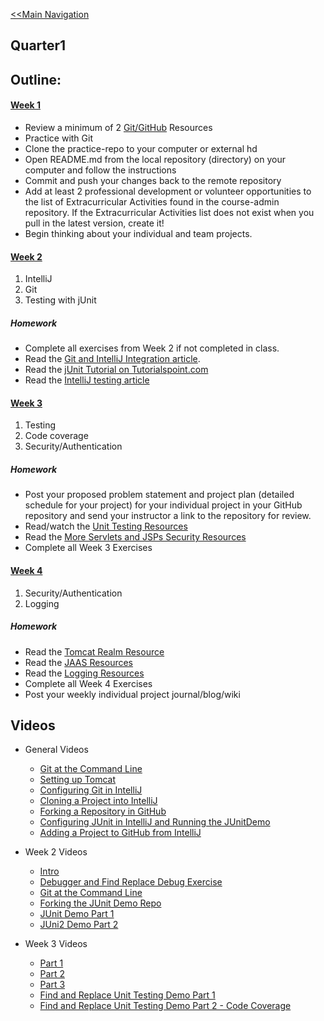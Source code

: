 [<<Main Navigation](https://github.com/bciancio/QuickMockup/blob/master/README.md#quickmockup)

## Quarter1

## Outline:
#### [Week 1](https://github.com/bciancio/QuickMockup/tree/master/Quarter1/Week1)
* Review a minimum of 2 [Git/GitHub](#github) Resources
* Practice with Git
* Clone the practice-repo to your computer or external hd
* Open README.md from the local repository (directory) on your computer and follow the instructions
* Commit and push your changes back to the remote repository
* Add at least 2 professional development or volunteer opportunities to the list of Extracurricular Activities found in the course-admin repository. If the Extracurricular Activities list does not exist when you pull in the latest version, create it!
* Begin thinking about your individual and team projects.

#### [Week 2](https://github.com/bciancio/QuickMockup/tree/master/Quarter1/Week2)

1. IntelliJ
1. Git
1. Testing with jUnit

##### Homework

* Complete all exercises from Week 2 if not completed in class.
* Read the [Git and IntelliJ Integration article](#intellij-idea).
* Read the [jUnit Tutorial on Tutorialspoint.com](#jUnit)
* Read the [IntelliJ testing article](#intellij-idea)

#### [Week 3](https://github.com/bciancio/QuickMockup/tree/master/Quarter1/Week3)

1. Testing 
1. Code coverage
1. Security/Authentication

##### Homework

* Post your proposed problem statement and project plan (detailed schedule for your project) for your individual project in your GitHub repository and send your instructor a link to the repository for review. 
* Read/watch the [Unit Testing Resources](#unit-testing) 
* Read the [More Servlets and JSPs Security Resources](#security)
* Complete all Week 3 Exercises

#### [Week 4](https://github.com/MadJavaEnterpriseFallEve2015/Week4#week-4)

1. Security/Authentication
1. Logging

##### Homework

* Read the [Tomcat Realm Resource](#security)
* Read the [JAAS Resources](#security)
* Read the [Logging Resources](#logging)
* Complete all Week 4 Exercises
* Post your weekly individual project journal/blog/wiki


## Videos
* General Videos
    * [Git at the Command Line](https://youtu.be/FPwbglGBGaI)
    * [Setting up Tomcat](https://youtu.be/QhG8FbmbH4w)
    * [Configuring Git in IntelliJ](https://youtu.be/5mpFgJxkRmY)
    * [Cloning a Project into IntelliJ](https://youtu.be/-NlXSBo63mw)
    * [Forking a Repository in GitHub](https://www.youtube.com/watch?v=mmMaDbHSUM8)
    * [Configuring JUnit in IntelliJ and Running the JUnitDemo](https://youtu.be/QFUgb90O5sY)
    * [Adding a Project to GitHub from IntelliJ](https://youtu.be/7QSnN5BD8MQ)

* Week 2 Videos
    * [Intro](https://www.youtube.com/watch?v=d22rDhrlUn8)
    * [Debugger and Find Replace Debug Exercise](https://www.youtube.com/watch?v=kOMOGW8lKBE)
    * [Git at the Command Line](https://youtu.be/SjLoLTJBhww)
    * [Forking the JUnit Demo Repo](https://youtu.be/WKGLJWWCoLQ)
    * [JUnit Demo Part 1](https://www.youtube.com/watch?v=gUI079vdltk)
    * [JUni2 Demo Part 2](https://www.youtube.com/watch?v=_E-6Jql_sB4)

* Week 3 Videos
    * [Part 1](https://youtu.be/3fEH55IFr1o)
    * [Part 2](https://youtu.be/4TigzqvXv58)
    * [Part 3](https://youtu.be/mW5a5brmmnA)
    * [Find and Replace Unit Testing Demo Part 1](https://youtu.be/NeVMaTmsWw4)
    * [Find and Replace Unit Testing Demo Part 2 - Code Coverage](https://youtu.be/Q0uQMzhj1fM)
